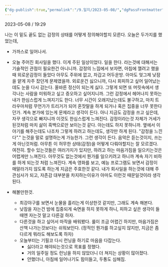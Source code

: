 ```yaml
---
{"dg-publish":true,"permalink":"/9.일지/2023-05-08/","dgPassFrontmatter":true}
---
```



2023-05-08 / 19:29

나는 이 밑도 끝도 없는 감정의 상태를 어떻게 정의해야할지 모른다. 오늘은 두가지를 했었는데, 
- 가까스로 일어나서.
- 오늘 주어진 회사일을 했다.
이게 주된 일상이었다. 일을 한다. 라는것에 대해서는 기술적인 관점이 필요한건 아니니까. 
감정의 느낌에서 보자면, 아침에 깰려고 했을때 외로운감정이 들었다 아무도 주위에 없고, 차갑고 어두운방. 아마도 엊그제 낮잠을 얕게 자주 잤던게 문제였을까. 외로운건 싫으니까, 다시 회피하고 싶어 일어났는데도 눈을 다시 감는다. 올바른 정신이 되는게 싫다. 그렇게 되면 또 머릿속에서 생각나는 사람을 미워하고 싶고 증오하고 싶어지니까. 그런 감정에서 헤어나지 못하는 내가 한심스럽게 느껴지기도 한다. 너무 시간이 오래지났는데도 불구하고, 마치 트라우마처럼 무언가가 트리거가 되어 혼잣말을 하게 되거나 혹은 집중을 너무 못한다던가. 계속 본가에 있는게 문제라고 생각이 든다. 아니 지금도 감정을 쓰고 싶은데, 자꾸 생각으로 빠지니까 이것도 한심스럽게 느껴진다. 감정이라는것 자체가 거세가 된것처럼 마치 삶이 흑백으로만 보이는것 같다. 아는데도 하지 못하니까. 옆에서 이야기를 해주는데도 나조차 그렇게 하려고 하는데도, 생각만 하게 된다. "감정을 느낀다"." 는것을 말로 설명하는게 가능한가. 그런 생각이 든다. 음악은 듣는것이지, 쓰는게 아닌것처럼. 아무튼 이 허무한 상태(감정)을 어떻게 다뤄야할지는 잘 모르겠다. 여전히. 할수 있는것들은 여러가지가 있지만, 하려고 하는 마음가짐을 일으키는것은 어렵게만 느껴진다. 아무것도 없는것에서 뭔가를 일으키려고 하니까 계속 자기 비하를 하게 되는것 처럼 느껴진다. 계속 영화를 보고, 예능 프로그램도 보면서 감정이 매말라가지 않도록 하는게 지금은 주효한것 같다. 내가 회사일을 하는것에 대해 주 관심사가 되고, 자존감 대부분을 차지하는이유가 아마도 이런것 때문일것이라 생각된다.

- 해볼만한것.
	- 최강야구를 보면서 눈물을 흘리는게 이상한것 같지만, 그래도 계속 해본다.
	- 낮잠을 자는건 밤에 집중되게 숙면을 하지 못하게 하니, 피하고 싶은 생각이 들때엔 자는것 말고 다른걸 하자.
	- 다른것을 하고 싶어서 마작을 배워봤다. 룰이 조금 어렵긴 하지만, 마음가짐은 산책 나가는것보다는 쉬워보인다. (정적인 뭔가를 하고싶지 않지만, 지금은 좀 다르게 뭐라도 해보도록 하자)
	- 오늘부터는 기필코 다시 런닝을 하기로 마음을 다잡는다.
		- 싫더라고 해야되는것으로 목표를 정했다.
		- 거의 일주일 정도 런닝을 하지 않았더니 더 쳐지는 상황이 많아졌다.
		- 안했더니, 아침에 일어나기도 힘이들고, 두통도 심해짐.

